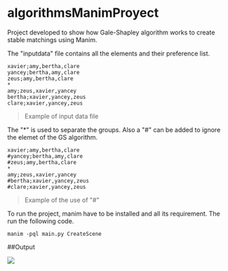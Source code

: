 # algorithmsManimProyect

Project developed to show how Gale-Shapley algorithm works to create stable matchings using Manim.

The "inputdata" file contains all the elements and their preference list.

	xavier;amy,bertha,clare
	yancey;bertha,amy,clare
	zeus;amy,bertha,clare
	*
	amy;zeus,xavier,yancey
	bertha;xavier,yancey,zeus
	clare;xavier,yancey,zeus

>Example of input data file

The "*" is used to separate the groups. Also a "#" can be added to ignore the elemet of the GS algorithm.

	xavier;amy,bertha,clare
	#yancey;bertha,amy,clare
	#zeus;amy,bertha,clare
	*
	amy;zeus,xavier,yancey
	#bertha;xavier,yancey,zeus
	#clare;xavier,yancey,zeus

>Example of the use of "#"

To run the project, manim have to be installed and all its requirement. The run the following code.

	manim -pql main.py CreateScene

##Output

![](https://github.com/IsaiasPachecoIPN/algorithmsManimProyect/blob/main/Result4.gif)
